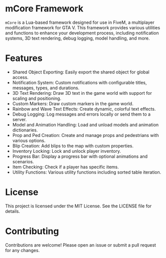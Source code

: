 # mCore Framework
`mCore` is a Lua-based framework designed for use in FiveM, a multiplayer modification framework for GTA V. This framework provides various utilities and functions to enhance your development process, including notification systems, 3D text rendering, debug logging, model handling, and more.

# Features
- Shared Object Exporting: Easily export the shared object for global access.
- Notification System: Custom notifications with configurable titles, messages, types, and durations.
- 3D Text Rendering: Draw 3D text in the game world with support for scaling and positioning.
- Custom Markers: Draw custom markers in the game world.
- Rainbow and Wave Text Effects: Create dynamic, colorful text effects.
- Debug Logging: Log messages and errors locally or send them to a server.
- Model and Animation Handling: Load and unload models and animation dictionaries.
- Prop and Ped Creation: Create and manage props and pedestrians with various options.
- Blip Creation: Add blips to the map with custom properties.
- Inventory Locking: Lock and unlock player inventory.
- Progress Bar: Display a progress bar with optional animations and scenarios.
- Item Checking: Check if a player has specific items.
- Utility Functions: Various utility functions including sorted table iteration.

# License
This project is licensed under the MIT License. See the LICENSE file for details.


# Contributing
Contributions are welcome! Please open an issue or submit a pull request for any changes.
